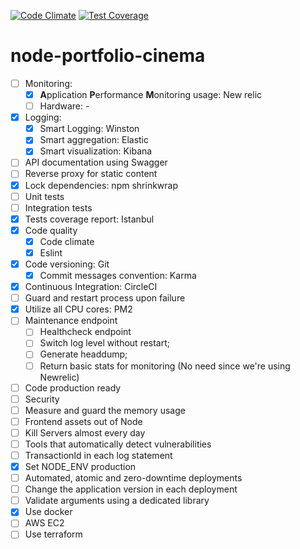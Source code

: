 [![Code Climate](https://codeclimate.com/github/augustovictor/node-portfolio-cinema/badges/gpa.svg)](https://codeclimate.com/github/augustovictor/node-portfolio-cinema)
[![Test Coverage](https://codeclimate.com/github/augustovictor/node-portfolio-cinema/badges/coverage.svg)](https://codeclimate.com/github/augustovictor/node-portfolio-cinema)

# node-portfolio-cinema

- [ ] Monitoring:
    - [x] **A**pplication **P**erformance **M**onitoring usage: New relic
    - [ ] Hardware: -
- [x] Logging:
    - [x] Smart Logging: Winston
    - [x] Smart aggregation: Elastic
    - [x] Smart visualization: Kibana
- [ ] API documentation using Swagger
- [ ] Reverse proxy for static content
- [x] Lock dependencies: npm shrinkwrap
- [ ] Unit tests
- [ ] Integration tests
- [x] Tests coverage report: Istanbul
- [x] Code quality
    - [x] Code climate
    - [x] Eslint
- [x] Code versioning: Git
    - [x] Commit messages convention: Karma
- [x] Continuous Integration: CircleCI
- [ ] Guard and restart process upon failure
- [x] Utilize all CPU cores: PM2
- [ ] Maintenance endpoint
    - [ ] Healthcheck endpoint
    - [ ] Switch log level without restart;
    - [ ] Generate headdump;
    - [ ] Return basic stats for monitoring (No need since we're using Newrelic)
- [ ] Code production ready
- [ ] Security
- [ ] Measure and guard the memory usage
- [ ] Frontend assets out of Node
- [ ] Kill Servers almost every day
- [ ] Tools that automatically detect vulnerabilities
- [ ] TransactionId in each log statement
- [x] Set NODE_ENV production
- [ ] Automated, atomic and zero-downtime deployments
- [ ] Change the application version in each deployment
- [ ] Validate arguments using a dedicated library
- [x] Use docker
- [ ] AWS EC2
- [ ] Use terraform
